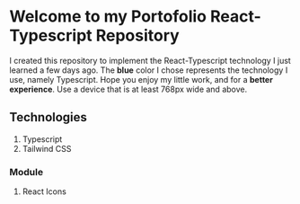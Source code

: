 # Welcome to my Portofolio React-Typescript Repository
I created this repository to implement the React-Typescript technology I just learned a few days ago. The **blue** color I chose represents the technology I use, namely Typescript. Hope you enjoy my little work, and for a **better experience**. Use a device that is at least 768px wide and above.

## Technologies
1. Typescript
2. Tailwind CSS

### Module
1. React Icons
